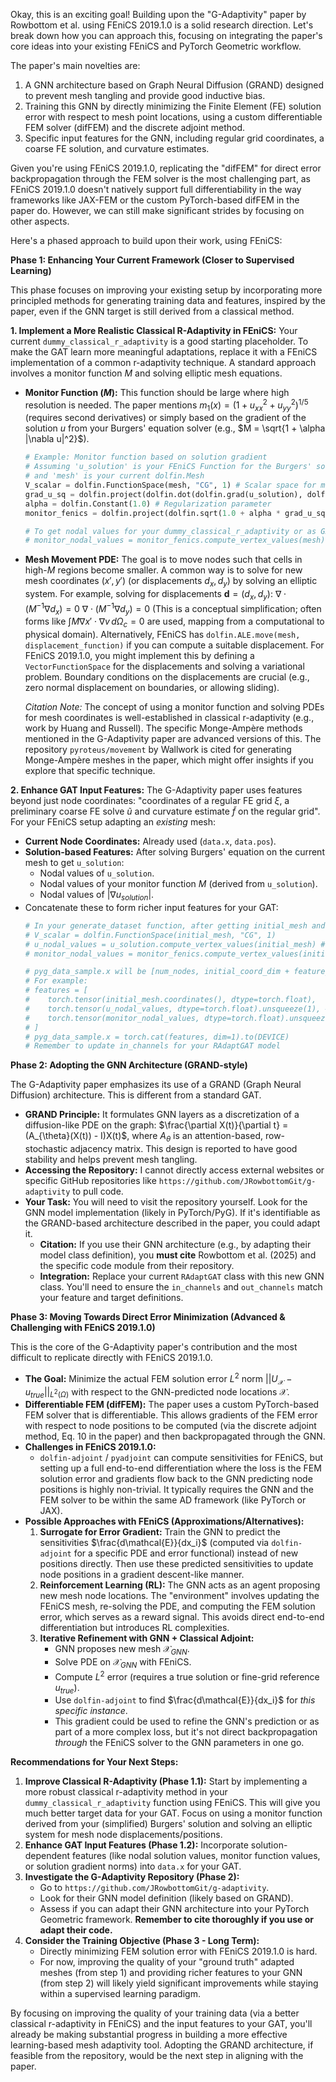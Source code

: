 Okay, this is an exciting goal! Building upon the "G-Adaptivity" paper by Rowbottom et al. using FEniCS 2019.1.0 is a solid research direction. Let's break down how you can approach this, focusing on integrating the paper's core ideas into your existing FEniCS and PyTorch Geometric workflow.

The paper's main novelties are:
1.  A GNN architecture based on Graph Neural Diffusion (GRAND) designed to prevent mesh tangling and provide good inductive bias.
2.  Training this GNN by directly minimizing the Finite Element (FE) solution error with respect to mesh point locations, using a custom differentiable FEM solver (difFEM) and the discrete adjoint method.
3.  Specific input features for the GNN, including regular grid coordinates, a coarse FE solution, and curvature estimates.

Given you're using FEniCS 2019.1.0, replicating the "difFEM" for direct error backpropagation through the FEM solver is the most challenging part, as FEniCS 2019.1.0 doesn't natively support full differentiability in the way frameworks like JAX-FEM or the custom PyTorch-based difFEM in the paper do. However, we can still make significant strides by focusing on other aspects.

Here's a phased approach to build upon their work, using FEniCS:

**Phase 1: Enhancing Your Current Framework (Closer to Supervised Learning)**

This phase focuses on improving your existing setup by incorporating more principled methods for generating training data and features, inspired by the paper, even if the GNN target is still derived from a classical method.

**1. Implement a More Realistic Classical R-Adaptivity in FEniCS:**
   Your current `dummy_classical_r_adaptivity` is a good starting placeholder. To make the GAT learn more meaningful adaptations, replace it with a FEniCS implementation of a common r-adaptivity technique. A standard approach involves a monitor function $M$ and solving elliptic mesh equations.

   * **Monitor Function ($M$):** This function should be large where high resolution is needed. The paper mentions $m_1(x)=(1+u_{xx}^{2}+u_{yy}^{2})^{1/5}$ (requires second derivatives) or simply based on the gradient of the solution $u$ from your Burgers' equation solver (e.g., $M = \sqrt{1 + \alpha |\nabla u|^2}$).
       ```python
       # Example: Monitor function based on solution gradient
       # Assuming 'u_solution' is your FEniCS Function for the Burgers' solution
       # and 'mesh' is your current dolfin.Mesh
       V_scalar = dolfin.FunctionSpace(mesh, "CG", 1) # Scalar space for monitor
       grad_u_sq = dolfin.project(dolfin.dot(dolfin.grad(u_solution), dolfin.grad(u_solution)), V_scalar)
       alpha = dolfin.Constant(1.0) # Regularization parameter
       monitor_fenics = dolfin.project(dolfin.sqrt(1.0 + alpha * grad_u_sq), V_scalar)
       
       # To get nodal values for your dummy_classical_r_adaptivity or as GNN features:
       # monitor_nodal_values = monitor_fenics.compute_vertex_values(mesh)
       ```
   * **Mesh Movement PDE:** The goal is to move nodes such that cells in high-$M$ regions become smaller. A common way is to solve for new mesh coordinates $(x', y')$ (or displacements $d_x, d_y$) by solving an elliptic system. For example, solving for displacements $\mathbf{d} = (d_x, d_y)$:
       $\nabla \cdot (M^{-1} \nabla d_x) = 0$
       $\nabla \cdot (M^{-1} \nabla d_y) = 0$
       (This is a conceptual simplification; often forms like $\int M \nabla x' \cdot \nabla v \, d\Omega_c = 0$ are used, mapping from a computational to physical domain).
       Alternatively, FEniCS has `dolfin.ALE.move(mesh, displacement_function)` if you can compute a suitable displacement.
       For FEniCS 2019.1.0, you might implement this by defining a `VectorFunctionSpace` for the displacements and solving a variational problem. Boundary conditions on the displacements are crucial (e.g., zero normal displacement on boundaries, or allowing sliding).

       *Citation Note:* The concept of using a monitor function and solving PDEs for mesh coordinates is well-established in classical r-adaptivity (e.g., work by Huang and Russell). The specific Monge-Ampère methods mentioned in the G-Adaptivity paper are advanced versions of this. The repository `pyroteus/movement` by Wallwork is cited for generating Monge-Ampère meshes in the paper, which might offer insights if you explore that specific technique.

**2. Enhance GAT Input Features:**
   The G-Adaptivity paper uses features beyond just node coordinates: "coordinates of a regular FE grid $\xi$, a preliminary coarse FE solve $\tilde{u}$ and curvature estimate $\tilde{f}$ on the regular grid".
   For your FEniCS setup adapting an *existing* mesh:
   * **Current Node Coordinates:** Already used (`data.x`, `data.pos`).
   * **Solution-based Features:** After solving Burgers' equation on the current mesh to get `u_solution`:
        * Nodal values of `u_solution`.
        * Nodal values of your monitor function $M$ (derived from `u_solution`).
        * Nodal values of $|\nabla u_{solution}|$.
   * Concatenate these to form richer input features for your GAT:
       ```python
       # In your generate_dataset function, after getting initial_mesh and u_solution
       # V_scalar = dolfin.FunctionSpace(initial_mesh, "CG", 1)
       # u_nodal_values = u_solution.compute_vertex_values(initial_mesh) # If u_solution is component
       # monitor_nodal_values = monitor_fenics.compute_vertex_values(initial_mesh)

       # pyg_data_sample.x will be [num_nodes, initial_coord_dim + feature_dim1 + feature_dim2 + ...]
       # For example:
       # features = [
       #    torch.tensor(initial_mesh.coordinates(), dtype=torch.float),
       #    torch.tensor(u_nodal_values, dtype=torch.float).unsqueeze(1), # Add channel dim
       #    torch.tensor(monitor_nodal_values, dtype=torch.float).unsqueeze(1)
       # ]
       # pyg_data_sample.x = torch.cat(features, dim=1).to(DEVICE)
       # Remember to update in_channels for your RAdaptGAT model
       ```

**Phase 2: Adopting the GNN Architecture (GRAND-style)**

The G-Adaptivity paper emphasizes its use of a GRAND (Graph Neural Diffusion) architecture. This is different from a standard GAT.
* **GRAND Principle:** It formulates GNN layers as a discretization of a diffusion-like PDE on the graph: $\frac{\partial X(t)}{\partial t} = (A_{\theta}(X(t)) - I)X(t)$, where $A_{\theta}$ is an attention-based, row-stochastic adjacency matrix. This design is reported to have good stability and helps prevent mesh tangling.
* **Accessing the Repository:** I cannot directly access external websites or specific GitHub repositories like `https://github.com/JRowbottomGit/g-adaptivity` to pull code.
* **Your Task:** You will need to visit the repository yourself. Look for the GNN model implementation (likely in PyTorch/PyG). If it's identifiable as the GRAND-based architecture described in the paper, you could adapt it.
    * **Citation:** If you use their GNN architecture (e.g., by adapting their model class definition), you **must cite** Rowbottom et al. (2025) and the specific code module from their repository.
    * **Integration:** Replace your current `RAdaptGAT` class with this new GNN class. You'll need to ensure the `in_channels` and `out_channels` match your feature and target definitions.

**Phase 3: Moving Towards Direct Error Minimization (Advanced & Challenging with FEniCS 2019.1.0)**

This is the core of the G-Adaptivity paper's contribution and the most difficult to replicate directly with FEniCS 2019.1.0.
* **The Goal:** Minimize the actual FEM solution error $L^2$ norm $||U_{\mathcal{X}} - u_{true}||_{L^2(\Omega)}$ with respect to the GNN-predicted node locations $\mathcal{X}$.
* **Differentiable FEM (difFEM):** The paper uses a custom PyTorch-based FEM solver that is differentiable. This allows gradients of the FEM error with respect to node positions to be computed (via the discrete adjoint method, Eq. 10 in the paper) and then backpropagated through the GNN.
* **Challenges in FEniCS 2019.1.0:**
    * `dolfin-adjoint` / `pyadjoint` can compute sensitivities for FEniCS, but setting up a full end-to-end differentiation where the loss is the FEM solution error and gradients flow back to the GNN predicting node positions is highly non-trivial. It typically requires the GNN and the FEM solver to be within the same AD framework (like PyTorch or JAX).
* **Possible Approaches with FEniCS (Approximations/Alternatives):**
    1.  **Surrogate for Error Gradient:** Train the GNN to predict the sensitivities $\frac{d\mathcal{E}}{dx_i}$ (computed via `dolfin-adjoint` for a specific PDE and error functional) instead of new positions directly. Then use these predicted sensitivities to update node positions in a gradient descent-like manner.
    2.  **Reinforcement Learning (RL):** The GNN acts as an agent proposing new mesh node locations. The "environment" involves updating the FEniCS mesh, re-solving the PDE, and computing the FEM solution error, which serves as a reward signal. This avoids direct end-to-end differentiation but introduces RL complexities.
    3.  **Iterative Refinement with GNN + Classical Adjoint:**
        * GNN proposes new mesh $\mathcal{X}_{GNN}$.
        * Solve PDE on $\mathcal{X}_{GNN}$ with FEniCS.
        * Compute $L^2$ error (requires a true solution or fine-grid reference $u_{true}$).
        * Use `dolfin-adjoint` to find $\frac{d\mathcal{E}}{dx_i}$ for *this specific instance*.
        * This gradient could be used to refine the GNN's prediction or as part of a more complex loss, but it's not direct backpropagation *through* the FEniCS solver to the GNN parameters in one go.

**Recommendations for Your Next Steps:**

1.  **Improve Classical R-Adaptivity (Phase 1.1):** Start by implementing a more robust classical r-adaptivity method in your `dummy_classical_r_adaptivity` function using FEniCS. This will give you much better target data for your GAT. Focus on using a monitor function derived from your (simplified) Burgers' solution and solving an elliptic system for mesh node displacements/positions.
2.  **Enhance GAT Input Features (Phase 1.2):** Incorporate solution-dependent features (like nodal solution values, monitor function values, or solution gradient norms) into `data.x` for your GAT.
3.  **Investigate the G-Adaptivity Repository (Phase 2):**
    * Go to `https://github.com/JRowbottomGit/g-adaptivity`.
    * Look for their GNN model definition (likely based on GRAND).
    * Assess if you can adapt their GNN architecture into your PyTorch Geometric framework. **Remember to cite thoroughly if you use or adapt their code.**
4.  **Consider the Training Objective (Phase 3 - Long Term):**
    * Directly minimizing FEM solution error with FEniCS 2019.1.0 is hard.
    * For now, improving the quality of your "ground truth" adapted meshes (from step 1) and providing richer features to your GNN (from step 2) will likely yield significant improvements while staying within a supervised learning paradigm.

By focusing on improving the quality of your training data (via a better classical r-adaptivity in FEniCS) and the input features to your GAT, you'll already be making substantial progress in building a more effective learning-based mesh adaptivity tool. Adopting the GRAND architecture, if feasible from the repository, would be the next step in aligning with the paper.
